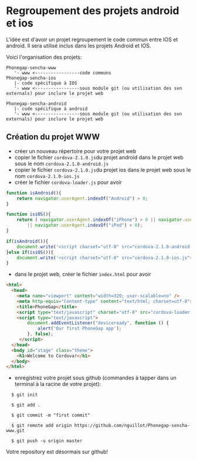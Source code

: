 # Regroupement des projets android et ios

L'idée est d'avoir un projet regroupement le code commun entre IOS et android. Il sera utilisé inclus dans les projets Android et IOS.

Voici l'organisation des projets:
```
Phonegap-sencha-www
   '- www <-----------------code communs
Phonegap-sencha-ios
   |- code spécifique à IOS
   '- www <-----------------sous module git (ou utilisation des svn externals) pour inclure le projet web
   
Phonegap-sencha-android
   |- code spécifique à android
   '- www <-----------------sous module git (ou utilisation des svn externals) pour inclure le projet web   
```

## Création du projet WWW
 * créer un nouveau répertoire pour votre projet web
 * copier le fichier `cordova-2.1.0.js`du projet android dans le projet web sous le nom `cordova-2.1.0-android.js`
 * copier le fichier `cordova-2.1.0.js`du projet ios dans le projet web sous le nom `cordova-2.1.0-ios.js`
 * créer le fichier `cordova-loader.js` pour avoir

```javascript
function isAndroid(){
    return navigator.userAgent.indexOf("Android") > 0;
}

function isiOS(){
    return ( navigator.userAgent.indexOf("iPhone") > 0 || navigator.userAgent.indexOf("iPad") > 0
        || navigator.userAgent.indexOf("iPod") > 0);
}

if(isAndroid()){
    document.write('<script charset="utf-8" src="cordova-2.1.0-android.js"><\/script>');
}else if(isiOS()){
    document.write('<script charset="utf-8" src="cordova-2.1.0-ios.js"><\/script>');
}
```

 * dans le projet web, créer le fichier `index.html` pour avoir
  
```html
<html>
  <head>
    <meta name="viewport" content="width=320; user-scalable=no" />
    <meta http-equiv="Content-type" content="text/html; charset=utf-8">
    <title>PhoneGap</title>
    <script type="text/javascript" charset="utf-8" src="cordova-loader.js"></script>
    <script type="text/javascript">
        document.addEventListener("deviceready", function () {
            alert('Our first PhoneGap app');
        }, false);
     </script>
  </head>
  <body id="stage" class="theme">
    <h1>Welcome to Cordova!</h1>
  </body>
</html>
```

 * enregistrez votre projet sous github (commandes à tapper dans un terminal à la racine de votre projet):
```
  $ git init

  $ git add .

  $ git commit -m "first commit"
  
  $ git remote add origin https://github.com/nguillot/Phonegap-sencha-www.git
  
  $ git push -u origin master
```   

Votre repository est désormais sur github!


